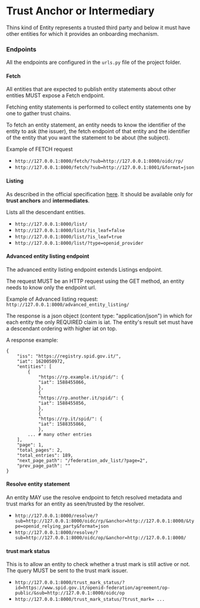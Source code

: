 # Trust Anchor or Intermediary

Thins kind of Entity represents a trusted third party 
and below it must have other entities for which it provides an onboarding mechanism.


### Endpoints

All the endpoints are configured in the `urls.py` file of the project folder.


#### Fetch

All entities that are expected to publish entity statements about other entities MUST expose a Fetch endpoint.

Fetching entity statements is performed to collect entity statements one by one to gather trust chains.

To fetch an entity statement, an entity needs to know the identifier of the entity to ask (the issuer),
the fetch endpoint of that entity and the identifier of the entity that you want the statement to be about (the subject).

Example of FETCH request

- `http://127.0.0.1:8000/fetch/?sub=http://127.0.0.1:8000/oidc/rp/`
- `http://127.0.0.1:8000/fetch/?sub=http://127.0.0.1:8001/&format=json`


#### Listing

As described in the official specification
[here](https://openid.net/specs/openid-connect-federation-1_0.html#rfc.section.7.3.1).
It should be available only for __trust anchors__ and __intermediates__.

Lists all the descendant entities.

 - `http://127.0.0.1:8000/list/`
 - `http://127.0.0.1:8000/list/?is_leaf=false`
 - `http://127.0.0.1:8000/list/?is_leaf=true`
 - `http://127.0.0.1:8000/list/?type=openid_provider`



#### Advanced entity listing endpoint

The advanced entity listing endpoint extends Listings endpoint.

The request MUST be an HTTP request using the GET method, an entity needs to know only the endpoint url.

Example of Advanced listing request: `http://127.0.0.1:8000/advanced_entity_listing/`


The response is a json object (content type: "application/json") in which for each entity the only REQUIRED claim is iat.
The entity's result set must have a descendant ordering with higher iat on top.

A response example: 
````
{
    "iss": "https://registry.spid.gov.it/",
    "iat": 1620050972,
    "entities": [
        {
            "https://rp.example.it/spid/": {
            "iat": 1588455866,
            },
            {
            "https://rp.another.it/spid/": {
            "iat": 1588455856,
            },
            {
            "https://rp.it/spid/": {
            "iat": 1588355866,
            },
        ... # many other entries
    ],
    "page": 1,
    "total_pages": 2,
    "total_entries": 189,
    "next_page_path": "/federation_adv_list/?page=2",
    "prev_page_path": ""
}
```` 




#### Resolve entity statement

An entity MAY use the resolve endpoint to fetch resolved metadata and trust marks for an entity as seen/trusted by the resolver. 

- `http://127.0.0.1:8000/resolve/?sub=http://127.0.0.1:8000/oidc/rp/&anchor=http://127.0.0.1:8000/&type=openid_relying_party&format=json`
- `http://127.0.0.1:8000/resolve/?sub=http://127.0.0.1:8000/oidc/op/&anchor=http://127.0.0.1:8000/`


#### trust mark status

This is to allow an entity to check whether a trust mark is still active or not. The query MUST be sent to the trust mark issuer.

- `http://127.0.0.1:8000/trust_mark_status/?id=https://www.spid.gov.it/openid-federation/agreement/op-public/&sub=http://127.0.0.1:8000/oidc/op`
- `http://127.0.0.1:8000/trust_mark_status/?trust_mark= ...`

